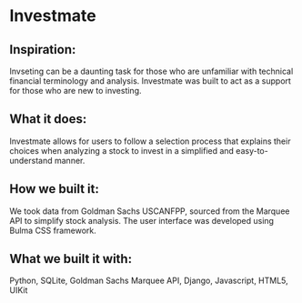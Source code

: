 # Investmate
## Inspiration:

Invseting can be a daunting task for those who are unfamiliar with technical financial terminology and analysis. Investmate was built to act as a support for those who are new to investing.

## What it does:

Investmate allows for users to follow a selection process that explains their choices when analyzing a stock to invest in a simplified and easy-to-understand manner. 

## How we built it:

We took data from Goldman Sachs USCANFPP, sourced from the Marquee API to simplify stock analysis. The user interface was developed using Bulma CSS framework.

## What we built it with:

Python, SQLite, Goldman Sachs Marquee API, Django, Javascript, HTML5, UIKit 
